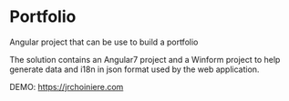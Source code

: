 # Portfolio
Angular project that can be use to build a portfolio

The solution contains an Angular7 project and a Winform project to help generate data and i18n in json format used by the web application.

DEMO: https://jrchoiniere.com
